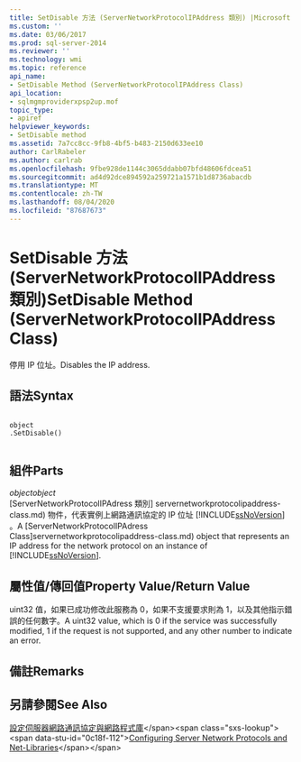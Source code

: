 ```yaml
---
title: SetDisable 方法 (ServerNetworkProtocolIPAddress 類別) |Microsoft Docs
ms.custom: ''
ms.date: 03/06/2017
ms.prod: sql-server-2014
ms.reviewer: ''
ms.technology: wmi
ms.topic: reference
api_name:
- SetDisable Method (ServerNetworkProtocolIPAddress Class)
api_location:
- sqlmgmproviderxpsp2up.mof
topic_type:
- apiref
helpviewer_keywords:
- SetDisable method
ms.assetid: 7a7cc8cc-9fb8-4bf5-b483-2150d633ee10
author: CarlRabeler
ms.author: carlrab
ms.openlocfilehash: 9fbe928de1144c3065ddabb07bfd48606fdcea51
ms.sourcegitcommit: ad4d92dce894592a259721a1571b1d8736abacdb
ms.translationtype: MT
ms.contentlocale: zh-TW
ms.lasthandoff: 08/04/2020
ms.locfileid: "87687673"
---
```

# <a name="setdisable-method-servernetworkprotocolipaddress-class"></a><span data-ttu-id="0c18f-102">SetDisable 方法 (ServerNetworkProtocolIPAddress 類別)</span><span class="sxs-lookup"><span data-stu-id="0c18f-102">SetDisable Method (ServerNetworkProtocolIPAddress Class)</span></span>
  <span data-ttu-id="0c18f-103">停用 IP 位址。</span><span class="sxs-lookup"><span data-stu-id="0c18f-103">Disables the IP address.</span></span>  
  
## <a name="syntax"></a><span data-ttu-id="0c18f-104">語法</span><span class="sxs-lookup"><span data-stu-id="0c18f-104">Syntax</span></span>  
  
```  
  
object  
.SetDisable()  
  
```  
  
## <a name="parts"></a><span data-ttu-id="0c18f-105">組件</span><span class="sxs-lookup"><span data-stu-id="0c18f-105">Parts</span></span>  
 <span data-ttu-id="0c18f-106">*object*</span><span class="sxs-lookup"><span data-stu-id="0c18f-106">*object*</span></span>  
 <span data-ttu-id="0c18f-107">[ServerNetworkProtocolIPAdress 類別] servernetworkprotocolipaddress-class.md) 物件，代表實例上網路通訊協定的 IP 位址 [!INCLUDE[ssNoVersion](../../../includes/ssnoversion-md.md)] 。</span><span class="sxs-lookup"><span data-stu-id="0c18f-107">A [ServerNetworkProtocolIPAdress Class]servernetworkprotocolipaddress-class.md) object that represents an IP address for the network protocol on an instance of [!INCLUDE[ssNoVersion](../../../includes/ssnoversion-md.md)].</span></span>  
  
## <a name="property-valuereturn-value"></a><span data-ttu-id="0c18f-108">屬性值/傳回值</span><span class="sxs-lookup"><span data-stu-id="0c18f-108">Property Value/Return Value</span></span>  
 <span data-ttu-id="0c18f-109">uint32 值，如果已成功修改此服務為 0，如果不支援要求則為 1，以及其他指示錯誤的任何數字。</span><span class="sxs-lookup"><span data-stu-id="0c18f-109">A uint32 value, which is 0 if the service was successfully modified, 1 if the request is not supported, and any other number to indicate an error.</span></span>  
  
## <a name="remarks"></a><span data-ttu-id="0c18f-110">備註</span><span class="sxs-lookup"><span data-stu-id="0c18f-110">Remarks</span></span>  
  
## <a name="see-also"></a><span data-ttu-id="0c18f-111">另請參閱</span><span class="sxs-lookup"><span data-stu-id="0c18f-111">See Also</span></span>  
 <span data-ttu-id="0c18f-112">[設定伺服器網路通訊協定與網路程式庫](https://msdn.microsoft.com/library/ms177485\(v=sql.100\).aspx)</span><span class="sxs-lookup"><span data-stu-id="0c18f-112">[Configuring Server Network Protocols and Net-Libraries](https://msdn.microsoft.com/library/ms177485\(v=sql.100\).aspx)</span></span>  
  
  
